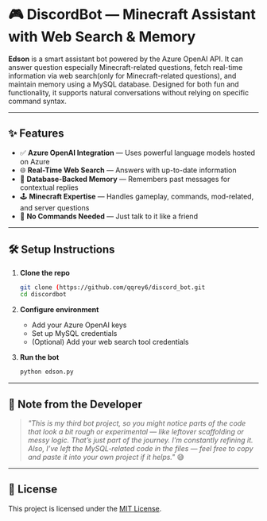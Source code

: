 # 🎮 DiscordBot — Minecraft Assistant with Web Search & Memory

**Edson** is a smart assistant bot powered by the Azure OpenAI API. It can answer question especially Minecraft-related questions, fetch real-time information via web search(only for Minecraft-related questions), and maintain memory using a MySQL database. Designed for both fun and functionality, it supports natural conversations without relying on specific command syntax.

---

## ✨ Features

* ✅ **Azure OpenAI Integration** — Uses powerful language models hosted on Azure
* 🌐 **Real-Time Web Search** — Answers with up-to-date information
* 🧠 **Database-Backed Memory** — Remembers past messages for contextual replies
* 🕹️ **Minecraft Expertise** — Handles gameplay, commands, mod-related, and server questions
* 💬 **No Commands Needed** — Just talk to it like a friend

---

## 🛠 Setup Instructions

1. **Clone the repo**

   ```bash
   git clone (https://github.com/qqrey6/discord_bot.git
   cd discordbot
   ```

2. **Configure environment**

   * Add your Azure OpenAI keys
   * Set up MySQL credentials
   * (Optional) Add your web search tool credentials

3. **Run the bot**

   ```bash
   python edson.py
   ```

---

## 📌 Note from the Developer

> *"This is my third bot project, so you might notice parts of the code that look a bit rough or experimental — like leftover scaffolding or messy logic. That’s just part of the journey. I’m constantly refining it.
Also, I’ve left the MySQL-related code in the files — feel free to copy and paste it into your own project if it helps."* 😅
---

## 📄 License

This project is licensed under the [MIT License](LICENSE).
